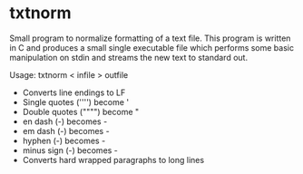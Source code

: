 txtnorm
=======

Small program to normalize formatting of a text file. This program is written in C and produces a small single executable file which performs some basic manipulation on stdin and streams the new text to standard out.

Usage: txtnorm < infile > outfile

* Converts line endings to LF
* Single quotes ('''') become '
* Double quotes ("""") become "
* en dash (-) becomes -
* em dash (-) becomes -
* hyphen (-) becomes -
* minus sign (-) becomes -
* Converts hard wrapped paragraphs to long lines